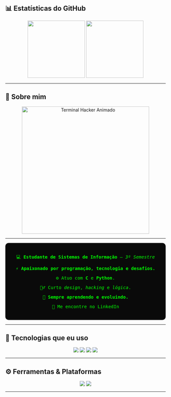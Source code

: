 ## 📊 Estatísticas do GitHub

<div align="center">

  <!-- Estatísticas gerais do GitHub -->
  <img height="180em" src="https://github-readme-stats.vercel.app/api?username=RydersS7&show_icons=true&theme=dark&icon_color=00ff00&title_color=00ff00&text_color=00ff00&bg_color=0A0A0A" />

  <!-- Linguagens mais usadas no estilo donut -->
  <img height="180em" src="https://github-readme-stats.vercel.app/api/top-langs/?username=RydersS7&layout=donut&theme=dark&bg_color=0A0A0A&title_color=00ff00&text_color=00ff00" />

</div>

---

## 🧠 Sobre mim
<div align="center">
  <img src="https://github.com/RydersS7/My-repository/blob/main/ryan_terminal_banner_clean.gif?raw=true" width="400" alt="Terminal Hacker Animado"/>
</div>

---

<div align="center" style="font-family: 'Fira Code', monospace; color: #00ff00; background-color: #0A0A0A; padding: 20px; border-radius: 10px; max-width: 500px;">

  <p>💻 <strong>Estudante de Sistemas de Informação</strong> — <em>3º Semestre</em></p>

  <p>⚡ <strong>Apaixonado por programação, tecnologia e desafios.</strong></p>

  <p>⚙️ Atuo com <strong>C</strong> e <strong>Python</strong>.</p>

  <p>🕵️‍♂️ Curto <em>design</em>, <em>hacking</em> e <em>lógica</em>.</p>

  <p>🔄 <strong>Sempre aprendendo e evoluindo.</strong></p>

  <p>🔗 Me encontre no <a href="https://linkedin.com/in/ryderss" target="_blank" style="color:#00ff00; text-decoration:none;">LinkedIn</a></p>

</div>

---

## 💾 Tecnologias que eu uso



<div align="center">
  <img src="https://img.shields.io/badge/C-0A403D?style=for-the-badge&logo=c&logoColor=white">
  <img src="https://img.shields.io/badge/Python-0A403D?style=for-the-badge&logo=python&logoColor=white">
  <img src="https://img.shields.io/badge/Git-0A403D?style=for-the-badge&logo=git&logoColor=white">
  <img src="https://img.shields.io/badge/Linux-0A403D?style=for-the-badge&logo=linux&logoColor=white">
</div>

---

## ⚙️ Ferramentas & Plataformas


<div align="center">
  <img src="https://img.shields.io/badge/VSCODE-0A403D?style=for-the-badge&logo=visualstudiocode&logoColor=white">
  <img src="https://img.shields.io/badge/GitHub-0A403D?style=for-the-badge&logo=github&logoColor=white">
</div>

---

